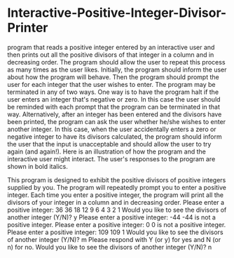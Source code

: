 # Interactive-Positive-Integer-Divisor-Printer

program that reads a positive integer entered by an interactive user and
then prints out all the positive divisors of that integer in a column and in decreasing order.
The program should allow the user to repeat this process as many times as the user likes.
Initially, the program should inform the user about how the program will behave. Then the
program should prompt the user for each integer that the user wishes to enter. The program
may be terminated in any of two ways. One way is to have the program halt if the user enters
an integer that's negative or zero. In this case the user should be reminded with each prompt
that the program can be terminated in that way. Alternatively, after an integer has been
entered and the divisors have been printed, the program can ask the user whether he/she
wishes to enter another integer. In this case, when the user accidentally enters a zero or
negative integer to have its divisors calculated, the program should inform the user that the
input is unacceptable and should allow the user to try again (and again!).
Here is an illustration of how the program and the interactive user might interact. The user's
responses to the program are shown in bold italics.


This program is designed to exhibit the positive divisors of
positive integers supplied by you. The program will
repeatedly prompt you to enter a positive integer. Each
time you enter a positive integer, the program will print
all the divisors of your integer in a column and in
decreasing order.
Please enter a positive integer: 36
36
18
12
9
6
4
3
2
1
Would you like to see the divisors of another integer (Y/N)? y
Please enter a positive integer: -44
-44 is not a positive integer.
Please enter a positive integer: 0
0 is not a positive integer.
Please enter a positive integer: 109
109
1
Would you like to see the divisors of another integer
(Y/N)? m
Please respond with Y (or y) for yes and N (or n) for no.
Would you like to see the divisors of another integer (Y/N)? n
